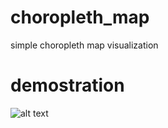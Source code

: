 # choropleth_map
simple choropleth map visualization


# demostration
![alt text](https://i.ibb.co/LdDY6MS/index.png)

